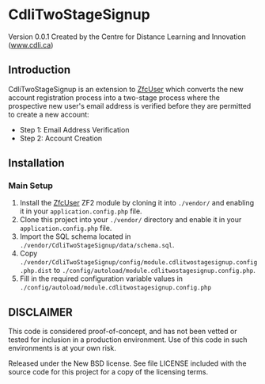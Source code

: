 CdliTwoStageSignup
==================
Version 0.0.1 Created by the Centre for Distance Learning and Innovation (www.cdli.ca)

Introduction
------------

CdliTwoStageSignup is an extension to [ZfcUser](http://github.com/ZF-Commons/ZfcUser) which converts the new account registration process into a two-stage process where the prospective new user's email address is verified before they are permitted to create a new account:

* Step 1: Email Address Verification
* Step 2: Account Creation

Installation
------------

### Main Setup

1. Install the [ZfcUser](https://github.com/ZF-Commons/ZfcUser) ZF2 module
   by cloning it into `./vendor/` and enabling it in your
   `application.config.php` file.
2. Clone this project into your `./vendor/` directory and enable it in your
   `application.config.php` file.
3. Import the SQL schema located in `./vendor/CdliTwoStageSignup/data/schema.sql`.
4. Copy `./vendor/CdliTwoStageSignup/config/module.cdlitwostagesignup.config.php.dist` to
   `./config/autoload/module.cdlitwostagesignup.config.php`.
5. Fill in the required configuration variable values in  `./config/autoload/module.cdlitwostagesignup.config.php` 


DISCLAIMER
----------

This code is considered proof-of-concept, and has not been vetted or tested for
inclusion in a production environment.  Use of this code in such environments is
at your own risk. 

Released under the New BSD license.  See file LICENSE included with the source 
code for this project for a copy of the licensing terms. 
